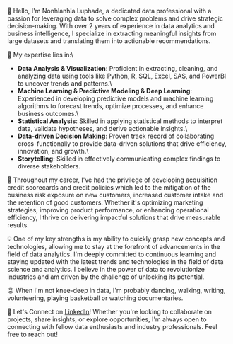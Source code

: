 👋 Hello, I'm Nonhlanhla Luphade, a dedicated data professional with a passion for leveraging data to solve complex problems and drive strategic decision-making. With over 2 years of experience in data analytics and business intelligence, I specialize in extracting meaningful insights from large datasets and translating them into actionable recommendations.

🎯 My expertise lies in:\
 - **Data Analysis & Visualization**:  Proficient in extracting, cleaning, and analyzing data using tools like Python, R, SQL, Excel, SAS, and PowerBI to uncover trends and patterns.\
 - **Machine Learning & Predictive Modeling & Deep Learning**: Experienced in developing predictive models and machine learning algorithms to forecast trends, optimize processes, and enhance business outcomes.\
 - **Statistical Analysis**: Skilled in applying statistical methods to interpret data, validate hypotheses, and derive actionable insights.\
 - **Data-driven Decision Making**: Proven track record of collaborating cross-functionally to provide data-driven solutions that drive efficiency, innovation, and growth.\
 - **Storytelling**: Skilled in effectively communicating complex findings to diverse stakeholders.

🚀 Throughout my career, I've had the privilege of developing acquisition credit scorecards and credit policies which led to the mitigation of the business risk exposure on new customers, increased customer intake and the retention of good customers. Whether it's optimizing marketing strategies, improving product performance, or enhancing operational efficiency, I thrive on delivering impactful solutions that drive measurable results.

💡 One of my key strengths is my ability to quickly grasp new concepts and technologies, allowing me to stay at the forefront of advancements in the field of data analytics. I'm deeply committed to continuous learning and staying updated with the latest trends and technologies in the field of data science and analytics. I believe in the power of data to revolutionize industries and am driven by the challenge of unlocking its potential.

:stuck_out_tongue_winking_eye: When I'm not knee-deep in data, I'm probably dancing, walking, writing, volunteering, playing basketball or watching documentaries. 

🌟 Let's Connect on [LinkedIn](www.linkedin.com/in/nonhlanhla-linda-luphade-088882162)! Whether you're looking to collaborate on projects, share insights, or explore opportunities, I'm always open to connecting with fellow data enthusiasts and industry professionals. Feel free to reach out!

<!---
nonhlanhlaluphade/nonhlanhlaluphade is a ✨ special ✨ repository because its `README.md` (this file) appears on your GitHub profile.
You can click the Preview link to take a look at your changes.
--->
